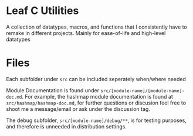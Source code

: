 # Leaf C Utilities
A collection of datatypes, macros, and functions that I consistently have to remake in different projects. Mainly for ease-of-life and high-level datatypes

# Files
Each subfolder under `src` can be included seperately when/where needed

Module Documentation is found under `src/[module-name]/[module-name]-doc.md`. For example, the hashmap module documentation is found at `src/hashmap/hashmap-doc.md`, for further questions or discusion feel free to shoot me a message/email or ask under the discussion tag.

The debug subfolder, `src/[module-name]/debug/**`, is for testing purposes, and therefore is unneeded in distribution settings.